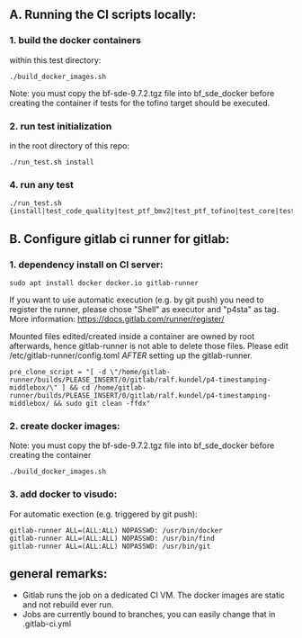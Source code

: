 
## A. Running the CI scripts locally:
### 1. build the docker containers
within this test directory:
```
./build_docker_images.sh
```
Note: you must copy the bf-sde-9.7.2.tgz file into bf_sde_docker before creating the container if tests for the tofino target should be executed.

### 2. run test initialization
in the root directory of this repo:
```
./run_test.sh install
```


### 4. run any test
```
./run_test.sh {install|test_code_quality|test_ptf_bmv2|test_ptf_tofino|test_core|test_ui|test_ui_tofino|dpdk_install|test_core_dpdk|cleanup|all}
```


## B. Configure gitlab ci runner for gitlab:
### 1. dependency install on CI server:
```
sudo apt install docker docker.io gitlab-runner
```

If you want to use automatic execution (e.g. by git push) you need to register the runner, please chose "Shell" as executor and "p4sta" as tag. More information: https://docs.gitlab.com/runner/register/

Mounted files edited/created inside a container are owned by root afterwards, hence gitlab-runner is not able to delete those files. Please edit /etc/gitlab-runner/config.toml _AFTER_ setting up the gitlab-runner. 


```
pre_clone_script = "[ -d \"/home/gitlab-runner/builds/PLEASE_INSERT/0/gitlab/ralf.kundel/p4-timestamping-middlebox/\" ] && cd /home/gitlab-runner/builds/PLEASE_INSERT/0/gitlab/ralf.kundel/p4-timestamping-middlebox/ && sudo git clean -ffdx"
```
### 2. create docker images:
Note: you must copy the bf-sde-9.7.2.tgz file into bf_sde_docker before creating the container
```
./build_docker_images.sh
```

### 3. add docker to visudo:

For automatic exection (e.g. triggered by git push):
```
gitlab-runner ALL=(ALL:ALL) NOPASSWD: /usr/bin/docker
gitlab-runner ALL=(ALL:ALL) NOPASSWD: /usr/bin/find
gitlab-runner ALL=(ALL:ALL) NOPASSWD: /usr/bin/git
```


## general remarks:
* Gitlab runs the job on a dedicated CI VM. The docker images are static and not rebuild ever run.
* Jobs are currently bound to branches, you can easily change that in .gitlab-ci.yml


